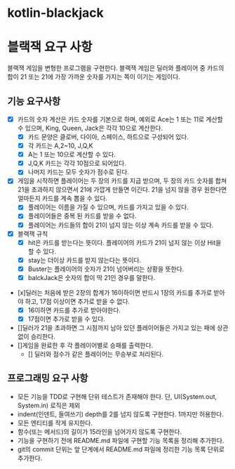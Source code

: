 # kotlin-blackjack

# 블랙잭 요구 사항
블랙잭 게임을 변형한 프로그램을 구현한다. 블랙잭 게임은 딜러와 플레이어 중 카드의 합이 21 또는 21에 가장 가까운 숫자를 가지는 쪽이 이기는 게임이다.

## 기능 요구사항
- [x] 카드의 숫자 계산은 카드 숫자를 기본으로 하며, 예외로 Ace는 1 또는 11로 계산할 수 있으며, King, Queen, Jack은 각각 10으로 계산한다.
    - [x] 카드 문양은 클로버, 다이아, 스페이스, 하트으로 구성되어 있다.
    - [x] 각 카드는 A,2~10, J,Q,K
    - [x] A는 1 또는 10으로 계산할 수 있다.
    - [x] J,Q,K 카드는 각각 10점으로 되어있다.
    - [x] 나머지 카드는 모두 숫자가 점수로 된다.
- [x] 게임을 시작하면 플레이어는 두 장의 카드를 지급 받으며, 두 장의 카드 숫자를 합쳐 21을 초과하지 않으면서 21에 가깝게 만들면 이긴다. 21을 넘지 않을 경우 원한다면 얼마든지 카드를 계속 뽑을 수 있다.
    - [x] 플레이어는 이름을 가질 수 있으며, 카드를 가지고 있을 수 있다.
    - [x] 플레이어들은 중복 된 카드를 받을 수 없다.
    - [x] 플레이어는 카드들의 합이 21이 넘지 않는 이상 계속 카드를 받을 수 있다.
- [x] 블랙잭 규칙
    - [x] hit은 카드를 받는다는 뜻이다. 플레이어의 카드가 21이 넘지 않는 이상 Hit을 할 수 있다.
    - [x] stay는 더이상 카드를 받지 않는다는 뜻이다.
    - [x] Buster는 플레이어의 숫자가 21이 넘어버리는 상황을 뜻한다.
    - [x] balckJack은 숫자의 합이 딱 21인 경우를 말한다.
- [x]딜러는 처음에 받은 2장의 합계가 16이하이면 반드시 1장의 카드를 추가로 받아야 하고, 17점 이상이면 추가로 받을 수 없다. 
  - [x] 16이하면 카드를 추가로 받아야한다.
  - [x] 17점이면 추가로 받을 수 있다.
- []딜러가 21을 초과하면 그 시점까지 남아 있던 플레이어들은 가지고 있는 패에 상관 없이 승리한다.
- []게임을 완료한 후 각 플레이어별로 승패를 출력한다.
  - [] 딜러와 점수가 같은 플레이어는 무승부로 처리된다.

## 프로그래밍 요구 사항
- 모든 기능을 TDD로 구현해 단위 테스트가 존재해야 한다. 단, UI(System.out, System.in) 로직은 제외
- indent(인덴트, 들여쓰기) depth를 2를 넘지 않도록 구현한다. 1까지만 허용한다.
- 모든 엔티티를 작게 유지한다.
- 함수(또는 메서드)의 길이가 15라인을 넘어가지 않도록 구현한다.
- 기능을 구현하기 전에 README.md 파일에 구현할 기능 목록을 정리해 추가한다.
- git의 commit 단위는 앞 단계에서 README.md 파일에 정리한 기능 목록 단위로 추가한다.